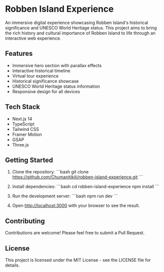 # Robben Island Experience

An immersive digital experience showcasing Robben Island's historical significance and UNESCO World Heritage status. This project aims to bring the rich history and cultural importance of Robben Island to life through an interactive web experience.

## Features

- Immersive hero section with parallax effects
- Interactive historical timeline
- Virtual tour experience
- Historical significance showcase
- UNESCO World Heritage status information
- Responsive design for all devices

## Tech Stack

- Next.js 14
- TypeScript
- Tailwind CSS
- Framer Motion
- GSAP
- Three.js

## Getting Started

1. Clone the repository:
\`\`\`bash
git clone https://github.com/Chumanitikili/robben-island-experience.git
\`\`\`

2. Install dependencies:
\`\`\`bash
cd robben-island-experience
npm install
\`\`\`

3. Run the development server:
\`\`\`bash
npm run dev
\`\`\`

4. Open [http://localhost:3000](http://localhost:3000) with your browser to see the result.

## Contributing

Contributions are welcome! Please feel free to submit a Pull Request.

## License

This project is licensed under the MIT License - see the LICENSE file for details.
